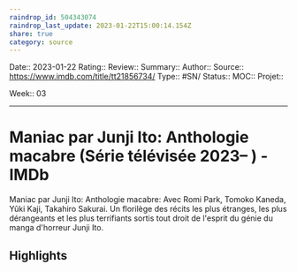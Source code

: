 ```yaml
---
raindrop_id: 504343074
raindrop_last_update: 2023-01-22T15:00:14.154Z
share: true
category: source
---
```


Date:: 2023-01-22
Rating::
Review:: 
Summary:: 
Author::
Source:: https://www.imdb.com/title/tt21856734/
Type:: #SN/
Status:: 
MOC::
Projet:: 

Week:: 03

***
# Maniac par Junji Ito: Anthologie macabre (Série télévisée 2023– ) - IMDb

Maniac par Junji Ito: Anthologie macabre: Avec Romi Park, Tomoko Kaneda, Yûki Kaji, Takahiro Sakurai. Un florilège des récits les plus étranges, les plus dérangeants et les plus terrifiants sortis tout droit de l'esprit du génie du manga d'horreur Junji Ito.

## Highlights

